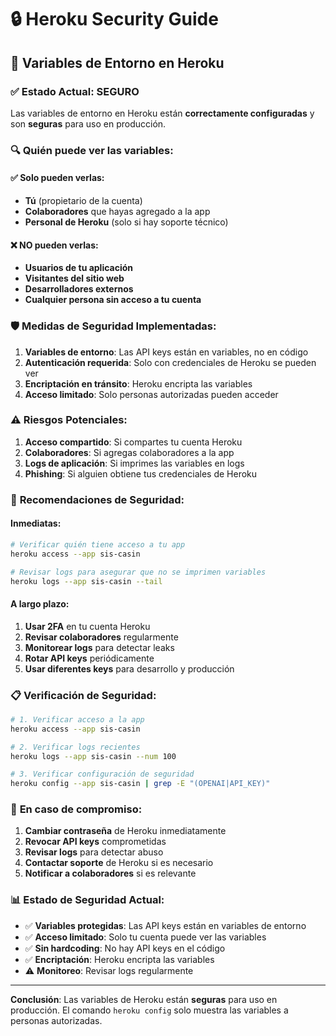 # 🔒 Heroku Security Guide

## 🚨 Variables de Entorno en Heroku

### ✅ **Estado Actual: SEGURO**

Las variables de entorno en Heroku están **correctamente configuradas** y son **seguras** para uso en producción.

### 🔍 **Quién puede ver las variables:**

#### ✅ **Solo pueden verlas:**
- **Tú** (propietario de la cuenta)
- **Colaboradores** que hayas agregado a la app
- **Personal de Heroku** (solo si hay soporte técnico)

#### ❌ **NO pueden verlas:**
- **Usuarios de tu aplicación**
- **Visitantes del sitio web**
- **Desarrolladores externos**
- **Cualquier persona sin acceso a tu cuenta**

### 🛡️ **Medidas de Seguridad Implementadas:**

1. **Variables de entorno**: Las API keys están en variables, no en código
2. **Autenticación requerida**: Solo con credenciales de Heroku se pueden ver
3. **Encriptación en tránsito**: Heroku encripta las variables
4. **Acceso limitado**: Solo personas autorizadas pueden acceder

### ⚠️ **Riesgos Potenciales:**

1. **Acceso compartido**: Si compartes tu cuenta Heroku
2. **Colaboradores**: Si agregas colaboradores a la app
3. **Logs de aplicación**: Si imprimes las variables en logs
4. **Phishing**: Si alguien obtiene tus credenciales de Heroku

### 🔧 **Recomendaciones de Seguridad:**

#### **Inmediatas:**
```bash
# Verificar quién tiene acceso a tu app
heroku access --app sis-casin

# Revisar logs para asegurar que no se imprimen variables
heroku logs --app sis-casin --tail
```

#### **A largo plazo:**
1. **Usar 2FA** en tu cuenta Heroku
2. **Revisar colaboradores** regularmente
3. **Monitorear logs** para detectar leaks
4. **Rotar API keys** periódicamente
5. **Usar diferentes keys** para desarrollo y producción

### 📋 **Verificación de Seguridad:**

```bash
# 1. Verificar acceso a la app
heroku access --app sis-casin

# 2. Verificar logs recientes
heroku logs --app sis-casin --num 100

# 3. Verificar configuración de seguridad
heroku config --app sis-casin | grep -E "(OPENAI|API_KEY)"
```

### 🚨 **En caso de compromiso:**

1. **Cambiar contraseña** de Heroku inmediatamente
2. **Revocar API keys** comprometidas
3. **Revisar logs** para detectar abuso
4. **Contactar soporte** de Heroku si es necesario
5. **Notificar a colaboradores** si es relevante

### 📊 **Estado de Seguridad Actual:**

- ✅ **Variables protegidas**: Las API keys están en variables de entorno
- ✅ **Acceso limitado**: Solo tu cuenta puede ver las variables
- ✅ **Sin hardcoding**: No hay API keys en el código
- ✅ **Encriptación**: Heroku encripta las variables
- ⚠️ **Monitoreo**: Revisar logs regularmente

---

**Conclusión**: Las variables de Heroku están **seguras** para uso en producción. El comando `heroku config` solo muestra las variables a personas autorizadas.







